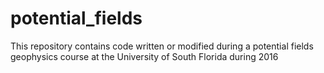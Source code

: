 # potential_fields

This repository contains code written or modified during a potential fields geophysics course at the University of South Florida during 2016
